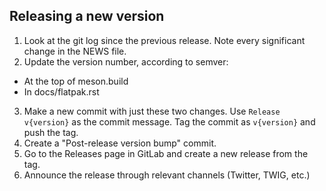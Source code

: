## Releasing a new version

1. Look at the git log since the previous release. Note every significant change
in the NEWS file.
2. Update the version number, according to semver:
  - At the top of meson.build
  - In docs/flatpak.rst
3. Make a new commit with just these two changes. Use `Release v{version}`
as the commit message. Tag the commit as `v{version}` and push the tag.
4. Create a "Post-release version bump" commit.
5. Go to the Releases page in GitLab and create a new release from the tag.
6. Announce the release through relevant channels (Twitter, TWIG, etc.)
